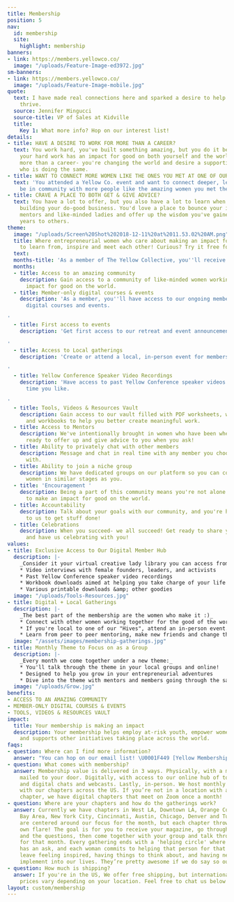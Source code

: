 ```yaml
---
title: Membership
position: 5
nav:
  id: membership
  site:
    highlight: membership
banners:
- link: https://members.yellowco.co/
  image: "/uploads/Feature-Image-ed3972.jpg"
sm-banners:
- link: https://members.yellowco.co/
  image: "/uploads/Feature-Image-mobile.jpg"
quote:
  text: I have made real connections here and sparked a desire to help other women
    thrive.
  source: Jennifer Mingucci
  source-title: VP of Sales at Kidville
  title:
    Key 1: What more info? Hop on our interest list!
details:
- title: HAVE A DESIRE TO WORK FOR MORE THAN A CAREER?
  text: You work hard, you've built something amazing, but you do it because you know
    your hard work has an impact for good on both yourself and the world. You're building
    more than a career- you're changing the world and desire a supportive community
    who is doing the same.
- title: WANT TO CONNECT MORE WOMEN LIKE THE ONES YOU MET AT ONE OF OUR EVENTS?
  text: 'You attended a Yellow Co. event and want to connect deeper, learn with and
    be in community with more people like the amazing women you met there. '
- title: CRAVE A PLACE TO BOTH GET & GIVE ADVICE?
  text: You have a lot to offer, but you also have a lot to learn when it comes to
    building your do-good business. You'd love a place to bounce your ideas off of
    mentors and like-minded ladies and offer up the wisdom you've gained over the
    years to others.
theme:
  image: "/uploads/Screen%20Shot%202018-12-11%20at%2011.53.02%20AM.png"
  title: Where entrepreneurial women who care about making an impact for good gather
    to learn from, inspire and meet each other! Curious? Try it free for 7 days.
  text: 
  months-title: 'As a member of The Yellow Collective, you''ll receive:'
  months:
  - title: Access to an amazing community
    description: Gain access to a community of like-minded women working to make an
      impact for good on the world.
  - title: Member-only digital courses & events
    description: 'As a member, you''ll have access to our ongoing member-only interactive
      digital courses and events.

'
  - title: First access to events
    description: 'Get first access to our retreat and event announcements.

'
  - title: Access to Local gatherings
    description: 'Create or attend a local, in-person event for members in your area.

'
  - title: Yellow Conference Speaker Video Recordings
    description: 'Have access to past Yellow Conference speaker videos to watch any
      time you like.

'
  - title: Tools, Videos & Resources Vault
    description: Gain access to our vault filled with PDF worksheets, webcast interviews,
      and workbooks to help you better create meaningful work.
  - title: Access to Mentors
    description: We've intentionally brought in women who have been where you've been,
      ready to offer up and give advice to you when you ask!
  - title: Ability to privately chat with other members
    description: Message and chat in real time with any member you choose to connect
      with.
  - title: Ability to join a niche group
    description: We have dedicated groups on our platform so you can connect with
      women in similar stages as you.
  - title: 'Encouragement '
    description: Being a part of this community means you're not alone in your desire
      to make an impact for good on the world.
  - title: Accountability
    description: Talk about your goals with our community, and you're held accountable
      to us to get stuff done!
  - title: Celebrations
    description: When you succeed- we all succeed! Get ready to share your celebrations
      and have us celebrating with you!
values:
- title: Exclusive Access to Our Digital Member Hub
  description: |-
    _Consider it your virtual creative lady library you can access from anywhere:_
    * Video interviews with female founders, leaders, and activists
    * Past Yellow Conference speaker video recordings
    * Workbook downloads aimed at helping you take charge of your life and move forward with impact
    * Various printable downloads &amp; other goodies
  image: "/uploads/Tools-Resources.jpg"
- title: Digital + Local Gatherings
  description: |-
    _The best part of the membership are the women who make it :)_
    * Connect with other women working together for the good of the world
    * If you're local to one of our "Hives", attend an in-person event. If you're not local, attend one of our many digital events!
    * Learn from peer to peer mentoring, make new friends and change the world together!
  image: "/assets/images/membership-gatherings.jpg"
- title: Monthly Theme to Focus on as a Group
  description: |-
    _Every month we come together under a new theme:_
    * You'll talk through the theme in your local groups and online!
    * Designed to help you grow in your entrepreneurial adventures
    * Dive into the theme with mentors and members going through the same content
  image: "/uploads/Grow.jpg"
benefits:
- ACCESS TO AN AMAZING COMMUNITY
- MEMBER-ONLY DIGITAL COURSES & EVENTS
- TOOLS, VIDEOS & RESOURCES VAULT
impact:
  title: Your membership is making an impact
  description: Your membership helps employ at-risk youth, empower women globally,
    and supports other initiatives taking place across the world.
faqs:
- question: Where can I find more information?
  answer: "You can hop on our email list! \U0001F449 [Yellow Membership Interest List](http://eepurl.com/bEZbaH)"
- question: What comes with membership?
  answer: Membership value is delivered in 3 ways. Physically, with a monthly packet
    mailed to your door. Digitally, with access to our online hub of tools, resources
    and digital chats and webcasts. Lastly, in-person. We host monthly in-person gatherings
    with our chapters across the US. If you’re not in a location with an in-person
    chapter, we have digital chapters that meet on Zoom once a month!
- question: Where are your chapters and how do the gatherings work?
  answer: Currently we have chapters in West LA, Downtown LA, Orange County, San Diego,
    Bay Area, New York City, Cincinnati, Austin, Chicago, Denver and Tulsa. The gatherings
    are centered around our focus for the month, but each chapter throws in their
    own flare! The goal is for you to receive your magazine, go through the content
    and the questions, then come together with your group and talk through the focus
    for that month. Every gathering ends with a 'helping circle' where each woman
    has an ask, and each woman commits to helping that person for that month. We always
    leave feeling inspired, having things to think about, and having new goals to
    implement into our lives. They’re pretty awesome if we do say so ourselves.
- question: How much is shipping?
  answer: If you're in the US, We offer free shipping, but international shipping
    prices vary depending on your location. Feel free to chat us below for more info!
layout: custom/membership
---
```


